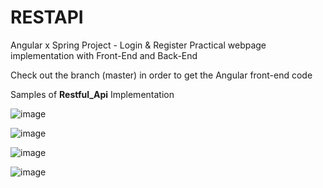 # RESTAPI
Angular x Spring Project - Login &amp; Register Practical webpage implementation with Front-End and Back-End


Check out the branch (master) in order to get the Angular front-end code


Samples of **Restful_Api** Implementation

![image](https://github.com/user-attachments/assets/07b6ee20-6d2e-4e7b-807c-b79eb57c1f93)

![image](https://github.com/user-attachments/assets/32df10d0-49b5-4fd5-88c8-54c3a965dc11)


![image](https://github.com/user-attachments/assets/3586abd7-804a-45b8-9a58-c9f7e1b98233)

![image](https://github.com/user-attachments/assets/dd633329-433b-4057-8842-c11061f40692)

